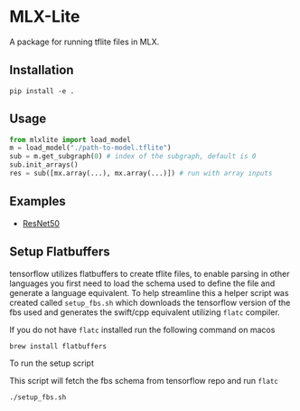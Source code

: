 # MLX-Lite

A package for running tflite files in MLX.

## Installation

```shell
pip install -e .
```

## Usage

```python
from mlxlite import load_model
m = load_model("./path-to-model.tflite")
sub = m.get_subgraph(0) # index of the subgraph, default is 0
sub.init_arrays() 
res = sub([mx.array(...), mx.array(...)]) # run with array inputs
```

## Examples

- [ResNet50](./examples/resnet50/README.md)

## Setup Flatbuffers

tensorflow utilizes flatbuffers to create tflite files, to enable parsing in other languages you first need to load the schema used to define the file and generate a language equivalent. To help streamline this a helper script was created called `setup_fbs.sh` which downloads the tensorflow version of the fbs used and generates the swift/cpp equivalent utilizing `flatc` compiler.

If you do not have `flatc` installed run the following command on macos

```shell
brew install flatbuffers
```

To run the setup script

This script will fetch the fbs schema from tensorflow repo and run `flatc`

```shell
./setup_fbs.sh
```
